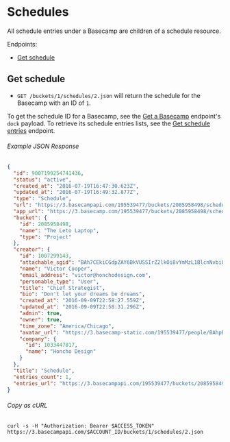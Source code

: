 Schedules
=========

All schedule entries under a Basecamp are children of a schedule resource.

Endpoints:

- [Get schedule](#get-schedule)


Get schedule
------------

* `GET /buckets/1/schedules/2.json` will return the schedule for the Basecamp with an ID of `1`.

To get the schedule ID for a Basecamp, see the [Get a Basecamp][1] endpoint's `dock` payload. To retrieve its schedule entries lists, see the [Get schedule entries][2] endpoint.

###### Example JSON Response
<!-- START GET /buckets/1/schedules/2.json -->
```json
{
  "id": 9007199254741436,
  "status": "active",
  "created_at": "2016-07-19T16:47:30.623Z",
  "updated_at": "2016-07-19T16:49:32.877Z",
  "type": "Schedule",
  "url": "https://3.basecampapi.com/195539477/buckets/2085958498/schedules/9007199254741436.json",
  "app_url": "https://3.basecamp.com/195539477/buckets/2085958498/schedules/9007199254741436",
  "bucket": {
    "id": 2085958498,
    "name": "The Leto Laptop",
    "type": "Project"
  },
  "creator": {
    "id": 1007299143,
    "attachable_sgid": "BAh7CEkiCGdpZAY6BkVUSSIrZ2lkOi8vYmMzL1BlcnNvbi8xMDA3Mjk5MTQzP2V4cGlyZXNfaW4GOwBUSSIMcHVycG9zZQY7AFRJIg9hdHRhY2hhYmxlBjsAVEkiD2V4cGlyZXNfYXQGOwBUMA==--919d2c8b11ff403eefcab9db42dd26846d0c3102",
    "name": "Victor Cooper",
    "email_address": "victor@honchodesign.com",
    "personable_type": "User",
    "title": "Chief Strategist",
    "bio": "Don't let your dreams be dreams",
    "created_at": "2016-09-09T22:58:27.559Z",
    "updated_at": "2016-09-09T22:58:31.296Z",
    "admin": true,
    "owner": true,
    "time_zone": "America/Chicago",
    "avatar_url": "https://3.basecamp-static.com/195539477/people/BAhpBEcqCjw=--c632b967cec296b87363a697a67a87f9cc1e5b45/avatar-64-x4",
    "company": {
      "id": 1033447817,
      "name": "Honcho Design"
    }
  },
  "title": "Schedule",
  "entries_count": 1,
  "entries_url": "https://3.basecampapi.com/195539477/buckets/2085958498/schedules/9007199254741436/entries.json"
}
```
<!-- END GET /buckets/1/schedules/2.json -->
###### Copy as cURL

``` shell
curl -s -H "Authorization: Bearer $ACCESS_TOKEN" https://3.basecampapi.com/$ACCOUNT_ID/buckets/1/schedules/2.json
```


[1]: https://github.com/basecamp/bc3-api/blob/master/sections/basecamps.md#get-a-basecamp
[2]: https://github.com/basecamp/bc3-api/blob/master/sections/schedule_entries.md#get-schedule-entries
[3]: https://github.com/basecamp/bc3-api/blob/master/sections/recordings.md#trash-a-recording
